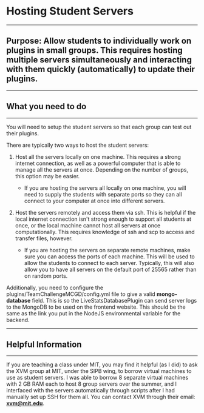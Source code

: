 # Hosting Student Servers

***

## Purpose: Allow students to individually work on plugins in small groups. This requires hosting multiple servers simultaneously and interacting with them quickly (automatically) to update their plugins. 

***

## What you need to do

***

You will need to setup the student servers so that each group can test out their plugins.

There are typically two ways to host the student servers:

1) Host all the servers locally on one machine. This requires a strong internet connection, as well as a powerful computer that is able to manage all the servers at once. Depending on the number of groups, this option may be easier. 
    - If you are hosting the servers all locally on one machine, you will need to supply the students with separate ports so they can all connect to your computer at once into different servers.

2) Host the servers remotely and access them via ssh. This is helpful if the local internet connection isn't strong enough to support all students at once, or the local machine cannot host all servers at once computationally. This requires knowledge of ssh and scp to access and transfer files, however.
    - If you are hosting the servers on separate remote machines, make sure you can access the ports of each machine. This will be used to allow the students to connect to each server. Typically, this will also allow you to have all servers on the default port of 25565 rather than on random ports.

Additionally, you need to configure the plugins/TeamChallengeMCGD/config.yml file to give a valid **mongo-database** field. This is so the LiveStatsDatabasePlugin can send server logs to the MongoDB to be used on the frontend website. This should be the same as the link you put in the NodeJS environmental variable for the backend.

***

## Helpful Information

***

If you are teaching a class under MIT, you may find it helpful (as I did) to ask the XVM group at MIT, under the SIPB wing, to borrow virtual machines to use as student servers. I was able to borrow 8 separate virtual machines with 2 GB RAM each to host 8 group servers over the summer, and I interfaced with the servers automatically through scripts after I had manually set up SSH for them all. You can contact XVM through their email: **xvm@mit.edu**.